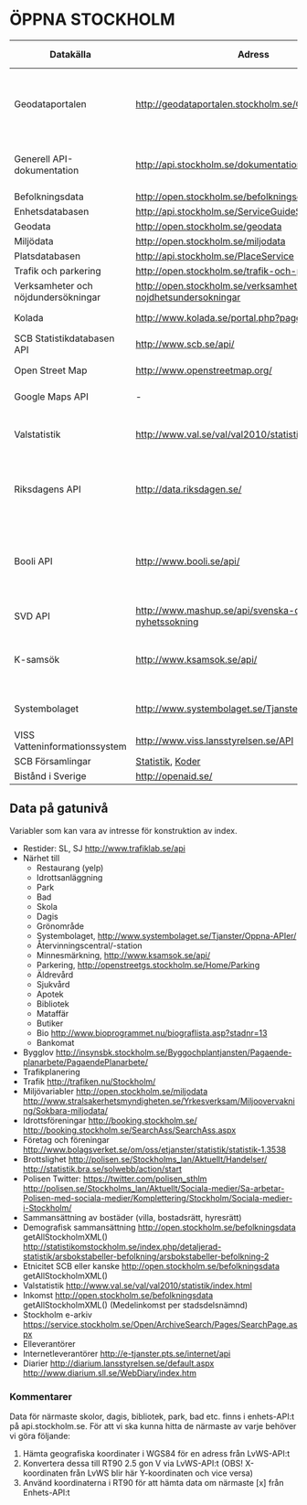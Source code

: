 ÖPPNA STOCKHOLM
===============

 Datakälla | Adress | R-Paket / exempel | Kommentar 
--------|------|-----|-------|
Geodataportalen | http://geodataportalen.stockholm.se/Geodataportalen/ | - | Metadata för ett stort antal API:er och andra källor från Open Stockholm
Generell API-dokumentation | http://api.stockholm.se/dokumentation/ | - | Länkar och dokumentation för flera API-tjänster
Befolkningsdata | http://open.stockholm.se/befolkningsdata | - | -
Enhetsdatabasen | http://api.stockholm.se/ServiceGuideService | - | -
Geodata | http://open.stockholm.se/geodata | LvWS | -
Miljödata | http://open.stockholm.se/miljodata | - | - 
Platsdatabasen | http://api.stockholm.se/PlaceService | - | -
Trafik och parkering | http://open.stockholm.se/trafik-och-parkering | - | -
Verksamheter och nöjdundersökningar | http://open.stockholm.se/verksamheter-och-nojdhetsundersokningar | - | -
Kolada | http://www.kolada.se/portal.php?page=index/api | - | Kommun, landsting
SCB Statistikdatabasen API | http://www.scb.se/api/ | [rSCB](https://github.com/LCHansson/rSCB) | -
Open Street Map | http://www.openstreetmap.org/ | [OpenStreetMap](http://cran.r-project.org/web/packages/OpenStreetMap/index.html), [ggmap](http://cran.r-project.org/web/packages/ggmap/index.html) | -
Google Maps API | - | [RgoogleMaps](http://cran.r-project.org/web/packages/RgoogleMaps/index.html), [ggmap](http://cran.r-project.org/web/packages/ggmap/index.html) | -
Valstatistik | http://www.val.se/val/val2010/statistik/ | - | Ledamöter, valresultat, kommun, landsting etc. 
Riksdagens API | http://data.riksdagen.se/ | [Lite kod](https://github.com/SwedishPensionsAgency/r-for-nyborjare/blob/master/code/swedish-parliament.R) | Dokument, ledamöter, voteringar, anföranden, etc.
Booli API | http://www.booli.se/api/ | [Request (sålda)](http://www.booli.se/api/explorer#/sold?q=göteborg) | Orimliga villkor - blir svårt att använda. Innehåller bostäder: gata, bild, slutpris, etc.
SVD API | http://www.mashup.se/api/svenska-dagbladet-api-nyhetssokning | - | Sök artiklar, json
K-samsök | http://www.ksamsok.se/api/ | - | Fornminnen, historisk/k-märkt bebyggelse, etc.
Systembolaget | http://www.systembolaget.se/Tjanster/Oppna-APIer/ | - | Butiker: adress, coordinat
VISS Vatteninformationssystem | http://www.viss.lansstyrelsen.se/API | - | -
SCB Församlingar | [Statistik](http://www.scb.se/sv_/Hitta-statistik/Statistik-efter-amne/Befolkning/Befolkningens-sammansattning/Befolkningsstatistik/25788/25795/), [Koder](http://www.scb.se/sv_/Hitta-statistik/Regional-statistik-och-kartor/Regionala-indelningar/Forsamlingar/) | - | -
Bistånd i Sverige | http://openaid.se/ | - | -

## Data på gatunivå

Variabler som kan vara av intresse för konstruktion av index.

- Restider: SL, SJ http://www.trafiklab.se/api
- Närhet till
    - Restaurang (yelp)
    - Idrottsanläggning
    - Park
    - Bad
    - Skola
    - Dagis
    - Grönområde
    - Systembolaget, http://www.systembolaget.se/Tjanster/Oppna-APIer/
    - Återvinningscentral/-station
    - Minnesmärkning, http://www.ksamsok.se/api/
    - Parkering, http://openstreetgs.stockholm.se/Home/Parking
    - Äldrevård
    - Sjukvård
    - Apotek
    - Bibliotek
    - Mataffär
    - Butiker
    - Bio http://www.bioprogrammet.nu/biograflista.asp?stadnr=13
    - Bankomat
- Bygglov http://insynsbk.stockholm.se/Byggochplantjansten/Pagaende-planarbete/PagaendePlanarbete/
- Trafikplanering 
- Trafik http://trafiken.nu/Stockholm/
- Miljövariabler http://open.stockholm.se/miljodata http://www.stralsakerhetsmyndigheten.se/Yrkesverksam/Miljoovervakning/Sokbara-miljodata/
- Idrottsföreningar http://booking.stockholm.se/ http://booking.stockholm.se/SearchAss/SearchAss.aspx
- Företag och föreningar http://www.bolagsverket.se/om/oss/etjanster/statistik/statistik-1.3538
- Brottslighet http://polisen.se/Stockholms_lan/Aktuellt/Handelser/ http://statistik.bra.se/solwebb/action/start
- Polisen Twitter: https://twitter.com/polisen_sthlm http://polisen.se/Stockholms_lan/Aktuellt/Sociala-medier/Sa-arbetar-Polisen-med-sociala-medier/Komplettering/Stockholm/Sociala-medier-i-Stockholm/ 
- Sammansättning av bostäder (villa, bostadsrätt, hyresrätt)
- Demografisk sammansättning http://open.stockholm.se/befolkningsdata getAllStockholmXML() http://statistikomstockholm.se/index.php/detaljerad-statistik/arsbokstabeller-befolkning/arsbokstabeller-befolkning-2
- Etnicitet SCB eller kanske http://open.stockholm.se/befolkningsdata getAllStockholmXML()
- Valstatistik http://www.val.se/val/val2010/statistik/index.html
- Inkomst http://open.stockholm.se/befolkningsdata getAllStockholmXML() (Medelinkomst per stadsdelsnämnd)
- Stockholm e-arkiv https://service.stockholm.se/Open/ArchiveSearch/Pages/SearchPage.aspx
- Elleverantörer
- Internetleverantörer http://e-tjanster.pts.se/internet/api
- Diarier http://diarium.lansstyrelsen.se/default.aspx http://www.diarium.sll.se/WebDiary/index.htm

### Kommentarer
Data för närmaste skolor, dagis, bibliotek, park, bad etc. finns i enhets-API:t på api.stockholm.se. För att vi ska kunna hitta de närmaste av varje behöver vi göra följande:
1. Hämta geografiska koordinater i WGS84 för en adress från LvWS-API:t
2. Konvertera dessa till RT90 2.5 gon V via LvWS-API:t (OBS! X-koordinaten från LvWS blir här Y-koordinaten och vice versa)
3. Använd koordinaterna i RT90 för att hämta data om närmaste [x] från Enhets-API:t